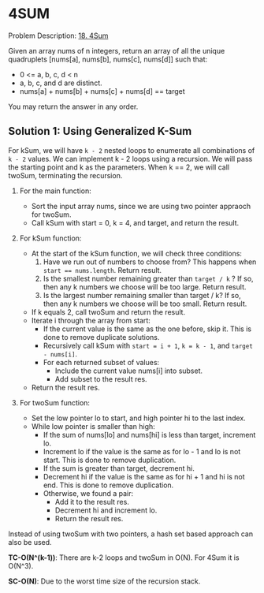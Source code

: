 # 4SUM

Problem Description: [18. 4Sum](https://leetcode.com/problems/4sum/)

Given an array nums of n integers, return an array of all the unique quadruplets [nums[a], nums[b],
nums[c], nums[d]] such that:

* 0 <= a, b, c, d < n
* a, b, c, and d are distinct.
* nums[a] + nums[b] + nums[c] + nums[d] == target

You may return the answer in any order.

## Solution 1: Using Generalized K-Sum

For kSum, we will have `k - 2` nested loops to enumerate all combinations of `k - 2` values. We can
implement k - 2 loops using a recursion. We will pass the starting point and k as the parameters.
When k == 2, we will call twoSum, terminating the recursion.

1. For the main function:
    * Sort the input array nums, since we are using two pointer appraoch for twoSum.
    * Call kSum with start = 0, k = 4, and target, and return the result.
2. For kSum function:
    * At the start of the kSum function, we will check three conditions:
        1. Have we run out of numbers to choose from? This happens when `start == nums.length`.
           Return result.
        1. Is the smallest number remaining greater than `target / k` ? If so, then any k numbers we
           choose will be too large. Return result.
        1. Is the largest number remaining smaller than target / k? If so, then any k numbers we
           choose will be too small. Return result.
    * If k equals 2, call twoSum and return the result.
    * Iterate i through the array from start:
        * If the current value is the same as the one before, skip it. This is done to remove
          duplicate solutions.
        * Recursively call kSum with `start = i + 1`, `k = k - 1`, and `target - nums[i]`.
        * For each returned subset of values:
            * Include the current value nums[i] into subset.
            * Add subset to the result res.
    * Return the result res.

3. For twoSum function:
    * Set the low pointer lo to start, and high pointer hi to the last index.
    * While low pointer is smaller than high:
        * If the sum of nums[lo] and nums[hi] is less than target, increment lo.
        * Increment lo if the value is the same as for lo - 1 and lo is not start. This is done to
          remove duplication.
        * If the sum is greater than target, decrement hi.
        * Decrement hi if the value is the same as for hi + 1 and hi is not end. This is done to
          remove duplication.
        * Otherwise, we found a pair:
            * Add it to the result res.
            * Decrement hi and increment lo.
            * Return the result res.
    
Instead of using twoSum with two pointers, a hash set based approach can also be used.

**TC-O(N^(k-1))**: There are k-2 loops and twoSum in O(N). For 4Sum it is O(N^3).

**SC-O(N)**: Due to the worst time size of the recursion stack.


